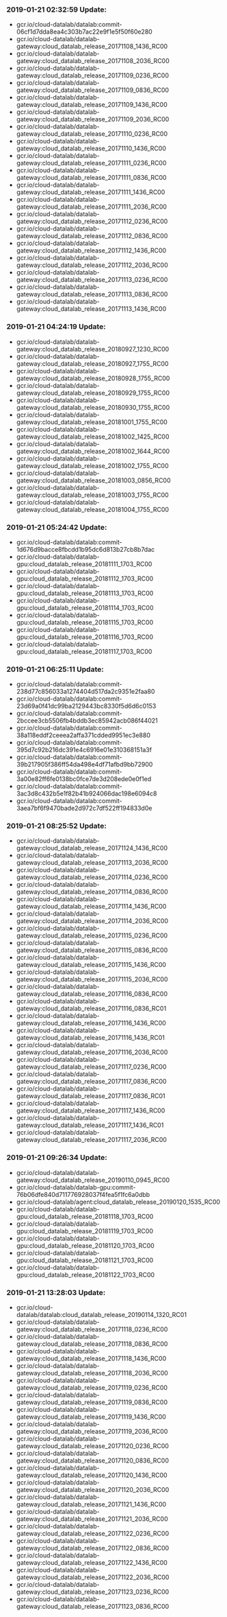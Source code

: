 ### 2019-01-21 02:32:59 Update:

- gcr.io/cloud-datalab/datalab:commit-06cf1d7dda8ea4c303b7ac22e9f1e5f50f60e280
- gcr.io/cloud-datalab/datalab-gateway:cloud_datalab_release_20171108_1436_RC00
- gcr.io/cloud-datalab/datalab-gateway:cloud_datalab_release_20171108_2036_RC00
- gcr.io/cloud-datalab/datalab-gateway:cloud_datalab_release_20171109_0236_RC00
- gcr.io/cloud-datalab/datalab-gateway:cloud_datalab_release_20171109_0836_RC00
- gcr.io/cloud-datalab/datalab-gateway:cloud_datalab_release_20171109_1436_RC00
- gcr.io/cloud-datalab/datalab-gateway:cloud_datalab_release_20171109_2036_RC00
- gcr.io/cloud-datalab/datalab-gateway:cloud_datalab_release_20171110_0236_RC00
- gcr.io/cloud-datalab/datalab-gateway:cloud_datalab_release_20171110_1436_RC00
- gcr.io/cloud-datalab/datalab-gateway:cloud_datalab_release_20171111_0236_RC00
- gcr.io/cloud-datalab/datalab-gateway:cloud_datalab_release_20171111_0836_RC00
- gcr.io/cloud-datalab/datalab-gateway:cloud_datalab_release_20171111_1436_RC00
- gcr.io/cloud-datalab/datalab-gateway:cloud_datalab_release_20171111_2036_RC00
- gcr.io/cloud-datalab/datalab-gateway:cloud_datalab_release_20171112_0236_RC00
- gcr.io/cloud-datalab/datalab-gateway:cloud_datalab_release_20171112_0836_RC00
- gcr.io/cloud-datalab/datalab-gateway:cloud_datalab_release_20171112_1436_RC00
- gcr.io/cloud-datalab/datalab-gateway:cloud_datalab_release_20171112_2036_RC00
- gcr.io/cloud-datalab/datalab-gateway:cloud_datalab_release_20171113_0236_RC00
- gcr.io/cloud-datalab/datalab-gateway:cloud_datalab_release_20171113_0836_RC00
- gcr.io/cloud-datalab/datalab-gateway:cloud_datalab_release_20171113_1436_RC00
### 2019-01-21 04:24:19 Update:

- gcr.io/cloud-datalab/datalab-gateway:cloud_datalab_release_20180927_1230_RC00
- gcr.io/cloud-datalab/datalab-gateway:cloud_datalab_release_20180927_1755_RC00
- gcr.io/cloud-datalab/datalab-gateway:cloud_datalab_release_20180928_1755_RC00
- gcr.io/cloud-datalab/datalab-gateway:cloud_datalab_release_20180929_1755_RC00
- gcr.io/cloud-datalab/datalab-gateway:cloud_datalab_release_20180930_1755_RC00
- gcr.io/cloud-datalab/datalab-gateway:cloud_datalab_release_20181001_1755_RC00
- gcr.io/cloud-datalab/datalab-gateway:cloud_datalab_release_20181002_1425_RC00
- gcr.io/cloud-datalab/datalab-gateway:cloud_datalab_release_20181002_1644_RC00
- gcr.io/cloud-datalab/datalab-gateway:cloud_datalab_release_20181002_1755_RC00
- gcr.io/cloud-datalab/datalab-gateway:cloud_datalab_release_20181003_0856_RC00
- gcr.io/cloud-datalab/datalab-gateway:cloud_datalab_release_20181003_1755_RC00
- gcr.io/cloud-datalab/datalab-gateway:cloud_datalab_release_20181004_1755_RC00
### 2019-01-21 05:24:42 Update:

- gcr.io/cloud-datalab/datalab:commit-1d676d9bacce8fbcdd1b95dc6d813b27cb8b7dac
- gcr.io/cloud-datalab/datalab-gpu:cloud_datalab_release_20181111_1703_RC00
- gcr.io/cloud-datalab/datalab-gpu:cloud_datalab_release_20181112_1703_RC00
- gcr.io/cloud-datalab/datalab-gpu:cloud_datalab_release_20181113_1703_RC00
- gcr.io/cloud-datalab/datalab-gpu:cloud_datalab_release_20181114_1703_RC00
- gcr.io/cloud-datalab/datalab-gpu:cloud_datalab_release_20181115_1703_RC00
- gcr.io/cloud-datalab/datalab-gpu:cloud_datalab_release_20181116_1703_RC00
- gcr.io/cloud-datalab/datalab-gpu:cloud_datalab_release_20181117_1703_RC00
### 2019-01-21 06:25:11 Update:

- gcr.io/cloud-datalab/datalab:commit-238d77c856033a1274404d517da2c9351e2faa80
- gcr.io/cloud-datalab/datalab:commit-23d69a0f41dc99ba2129443bc8330f5d6d6c0153
- gcr.io/cloud-datalab/datalab:commit-2bccee3cb5506fb4bddb3ec85942acb086f44021
- gcr.io/cloud-datalab/datalab:commit-38a118eddf2ceeea2affa371cdded9951ec3e880
- gcr.io/cloud-datalab/datalab:commit-395d7c92b216dc391e4c6916e01e310368151a3f
- gcr.io/cloud-datalab/datalab:commit-39b217905f386ff54da498e4df71afbd9bb72900
- gcr.io/cloud-datalab/datalab:commit-3a00e82ff6fe0138bc0fce7de3d208ede0e0f1ed
- gcr.io/cloud-datalab/datalab:commit-3ac3d8c432b5e1f82b41b924066dac198e6094c8
- gcr.io/cloud-datalab/datalab:commit-3aea7bf6f9470bade2d972c7df522ff194833d0e
### 2019-01-21 08:25:52 Update:

- gcr.io/cloud-datalab/datalab-gateway:cloud_datalab_release_20171124_1436_RC00
- gcr.io/cloud-datalab/datalab-gateway:cloud_datalab_release_20171113_2036_RC00
- gcr.io/cloud-datalab/datalab-gateway:cloud_datalab_release_20171114_0236_RC00
- gcr.io/cloud-datalab/datalab-gateway:cloud_datalab_release_20171114_0836_RC00
- gcr.io/cloud-datalab/datalab-gateway:cloud_datalab_release_20171114_1436_RC00
- gcr.io/cloud-datalab/datalab-gateway:cloud_datalab_release_20171114_2036_RC00
- gcr.io/cloud-datalab/datalab-gateway:cloud_datalab_release_20171115_0236_RC00
- gcr.io/cloud-datalab/datalab-gateway:cloud_datalab_release_20171115_0836_RC00
- gcr.io/cloud-datalab/datalab-gateway:cloud_datalab_release_20171115_1436_RC00
- gcr.io/cloud-datalab/datalab-gateway:cloud_datalab_release_20171115_2036_RC00
- gcr.io/cloud-datalab/datalab-gateway:cloud_datalab_release_20171116_0836_RC00
- gcr.io/cloud-datalab/datalab-gateway:cloud_datalab_release_20171116_0836_RC01
- gcr.io/cloud-datalab/datalab-gateway:cloud_datalab_release_20171116_1436_RC00
- gcr.io/cloud-datalab/datalab-gateway:cloud_datalab_release_20171116_1436_RC01
- gcr.io/cloud-datalab/datalab-gateway:cloud_datalab_release_20171116_2036_RC00
- gcr.io/cloud-datalab/datalab-gateway:cloud_datalab_release_20171117_0236_RC00
- gcr.io/cloud-datalab/datalab-gateway:cloud_datalab_release_20171117_0836_RC00
- gcr.io/cloud-datalab/datalab-gateway:cloud_datalab_release_20171117_0836_RC01
- gcr.io/cloud-datalab/datalab-gateway:cloud_datalab_release_20171117_1436_RC00
- gcr.io/cloud-datalab/datalab-gateway:cloud_datalab_release_20171117_1436_RC01
- gcr.io/cloud-datalab/datalab-gateway:cloud_datalab_release_20171117_2036_RC00
### 2019-01-21 09:26:34 Update:

- gcr.io/cloud-datalab/datalab-gateway:cloud_datalab_release_20190110_0945_RC00
- gcr.io/cloud-datalab/datalab-gpu:commit-76b06dfe840d711776928037f4fea5f1fc6a0dbb
- gcr.io/cloud-datalab/agent:cloud_datalab_release_20190120_1535_RC00
- gcr.io/cloud-datalab/datalab-gpu:cloud_datalab_release_20181118_1703_RC00
- gcr.io/cloud-datalab/datalab-gpu:cloud_datalab_release_20181119_1703_RC00
- gcr.io/cloud-datalab/datalab-gpu:cloud_datalab_release_20181120_1703_RC00
- gcr.io/cloud-datalab/datalab-gpu:cloud_datalab_release_20181121_1703_RC00
- gcr.io/cloud-datalab/datalab-gpu:cloud_datalab_release_20181122_1703_RC00
### 2019-01-21 13:28:03 Update:

- gcr.io/cloud-datalab/datalab:cloud_datalab_release_20190114_1320_RC01
- gcr.io/cloud-datalab/datalab-gateway:cloud_datalab_release_20171118_0236_RC00
- gcr.io/cloud-datalab/datalab-gateway:cloud_datalab_release_20171118_0836_RC00
- gcr.io/cloud-datalab/datalab-gateway:cloud_datalab_release_20171118_1436_RC00
- gcr.io/cloud-datalab/datalab-gateway:cloud_datalab_release_20171118_2036_RC00
- gcr.io/cloud-datalab/datalab-gateway:cloud_datalab_release_20171119_0236_RC00
- gcr.io/cloud-datalab/datalab-gateway:cloud_datalab_release_20171119_0836_RC00
- gcr.io/cloud-datalab/datalab-gateway:cloud_datalab_release_20171119_1436_RC00
- gcr.io/cloud-datalab/datalab-gateway:cloud_datalab_release_20171119_2036_RC00
- gcr.io/cloud-datalab/datalab-gateway:cloud_datalab_release_20171120_0236_RC00
- gcr.io/cloud-datalab/datalab-gateway:cloud_datalab_release_20171120_0836_RC00
- gcr.io/cloud-datalab/datalab-gateway:cloud_datalab_release_20171120_1436_RC00
- gcr.io/cloud-datalab/datalab-gateway:cloud_datalab_release_20171120_2036_RC00
- gcr.io/cloud-datalab/datalab-gateway:cloud_datalab_release_20171121_1436_RC00
- gcr.io/cloud-datalab/datalab-gateway:cloud_datalab_release_20171121_2036_RC00
- gcr.io/cloud-datalab/datalab-gateway:cloud_datalab_release_20171122_0236_RC00
- gcr.io/cloud-datalab/datalab-gateway:cloud_datalab_release_20171122_0836_RC00
- gcr.io/cloud-datalab/datalab-gateway:cloud_datalab_release_20171122_1436_RC00
- gcr.io/cloud-datalab/datalab-gateway:cloud_datalab_release_20171122_2036_RC00
- gcr.io/cloud-datalab/datalab-gateway:cloud_datalab_release_20171123_0236_RC00
- gcr.io/cloud-datalab/datalab-gateway:cloud_datalab_release_20171123_0836_RC00
